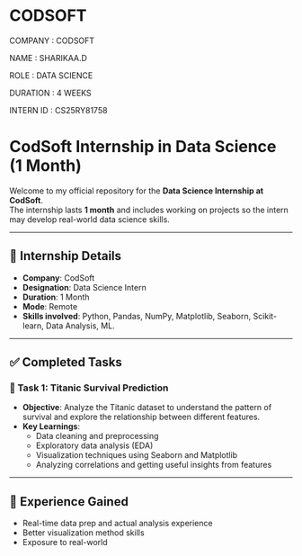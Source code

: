 # CODSOFT

COMPANY : CODSOFT

NAME : SHARIKAA.D

ROLE : DATA SCIENCE

DURATION : 4 WEEKS

INTERN ID : CS25RY81758

# CodSoft Internship in Data Science (1 Month)

Welcome to my official repository for the **Data Science Internship at CodSoft**.  
The internship lasts **1 month** and includes working on projects so the intern may develop real-world data science skills.

---

## 📌 Internship Details

- **Company**: CodSoft  
- **Designation**: Data Science Intern  
- **Duration**: 1 Month  
- **Mode**: Remote  
- **Skills involved**: Python, Pandas, NumPy, Matplotlib, Seaborn, Scikit-learn, Data Analysis, ML.

---

## ✅ Completed Tasks

### 🔹 Task 1: Titanic Survival Prediction
- **Objective**: Analyze the Titanic dataset to understand the pattern of survival and explore the relationship between different features.
- **Key Learnings**:
  - Data cleaning and preprocessing
  - Exploratory data analysis (EDA)
  - Visualization techniques using Seaborn and Matplotlib
  - Analyzing correlations and getting useful insights from features

---

## 🌟 Experience Gained

- Real-time data prep and actual analysis experience
- Better visualization method skills
- Exposure to real-world
